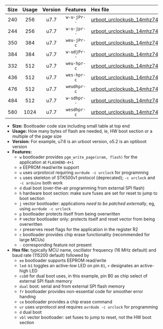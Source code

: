 |Size|Usage|Version|Features|Hex file|
|:-:|:-:|:-:|:-:|:--|
|240|256|u7.7|`w-u-jPr--`|[urboot_urclockusb_14mhz7456_115200bps_led+d5_ur_vbl.hex](https://raw.githubusercontent.com/stefanrueger/urboot.hex/main/boards/urclockusb/fcpu_14mhz7456/115200_bps/urboot_urclockusb_14mhz7456_115200bps_led+d5_ur_vbl.hex)|
|244|256|u7.7|`w-u-jpr--`|[urboot_urclockusb_14mhz7456_115200bps_led+d5_fr_ur_vbl.hex](https://raw.githubusercontent.com/stefanrueger/urboot.hex/main/boards/urclockusb/fcpu_14mhz7456/115200_bps/urboot_urclockusb_14mhz7456_115200bps_led+d5_fr_ur_vbl.hex)|
|350|384|u7.7|`weu-jPr-c`|[urboot_urclockusb_14mhz7456_115200bps_ee_led+d5_fr_ce_ur_vbl.hex](https://raw.githubusercontent.com/stefanrueger/urboot.hex/main/boards/urclockusb/fcpu_14mhz7456/115200_bps/urboot_urclockusb_14mhz7456_115200bps_ee_led+d5_fr_ce_ur_vbl.hex)|
|384|384|u7.7|`w-udjPr--`|[urboot_urclockusb_14mhz7456_115200bps_led+d5_csb0_dual_ur_vbl.hex](https://raw.githubusercontent.com/stefanrueger/urboot.hex/main/boards/urclockusb/fcpu_14mhz7456/115200_bps/urboot_urclockusb_14mhz7456_115200bps_led+d5_csb0_dual_ur_vbl.hex)|
|332|512|u7.7|`weu-hpr-c`|[urboot_urclockusb_14mhz7456_115200bps_ee_led+d5_fr_ce_ur.hex](https://raw.githubusercontent.com/stefanrueger/urboot.hex/main/boards/urclockusb/fcpu_14mhz7456/115200_bps/urboot_urclockusb_14mhz7456_115200bps_ee_led+d5_fr_ce_ur.hex)|
|436|512|u7.7|`wes-hpr-c`|[urboot_urclockusb_14mhz7456_115200bps_ee_led+d5_fr_ce.hex](https://raw.githubusercontent.com/stefanrueger/urboot.hex/main/boards/urclockusb/fcpu_14mhz7456/115200_bps/urboot_urclockusb_14mhz7456_115200bps_ee_led+d5_fr_ce.hex)|
|476|512|u7.7|`weudhpr-c`|[urboot_urclockusb_14mhz7456_115200bps_ee_led+d5_csb0_dual_fr_ce_ur.hex](https://raw.githubusercontent.com/stefanrueger/urboot.hex/main/boards/urclockusb/fcpu_14mhz7456/115200_bps/urboot_urclockusb_14mhz7456_115200bps_ee_led+d5_csb0_dual_fr_ce_ur.hex)|
|484|512|u7.7|`w-sdhpr--`|[urboot_urclockusb_14mhz7456_115200bps_led+d5_csb0_dual_fr.hex](https://raw.githubusercontent.com/stefanrueger/urboot.hex/main/boards/urclockusb/fcpu_14mhz7456/115200_bps/urboot_urclockusb_14mhz7456_115200bps_led+d5_csb0_dual_fr.hex)|
|580|1024|u7.7|`wesdhpr-c`|[urboot_urclockusb_14mhz7456_115200bps_ee_led+d5_csb0_dual_fr_ce.hex](https://raw.githubusercontent.com/stefanrueger/urboot.hex/main/boards/urclockusb/fcpu_14mhz7456/115200_bps/urboot_urclockusb_14mhz7456_115200bps_ee_led+d5_csb0_dual_fr_ce.hex)|

- **Size:** Bootloader code size including small table at top end
- **Usage:** How many bytes of flash are needed, ie, HW boot section or a multiple of the page size
- **Version:** For example, u7.6 is an urboot version, o5.2 is an optiboot version
- **Features:**
  + `w` bootloader provides `pgm_write_page(sram, flash)` for the application at `FLASHEND-4+1`
  + `e` EEPROM read/write support
  + `u` uses urprotocol requiring `avrdude -c urclock` for programming
  + `s` uses skeleton of STK500v1 protocol (deprecated); `-c urclock` and `-c arduino` both work
  + `d` dual boot (over-the-air programming from external SPI flash)
  + `h` hardware boot section: make sure fuses are set for reset to jump to boot section
  + `j` vector bootloader: applications *need to be patched externally*, eg, using `avrdude -c urclock`
  + `p` bootloader protects itself from being overwritten
  + `P` vector bootloader only: protects itself and reset vector from being overwritten
  + `r` preserves reset flags for the application in the register R2
  + `c` bootloader provides chip erase functionality (recommended for large MCUs)
  + `-` corresponding feature not present
- **Hex file:** typically MCU name, oscillator frequency (16 MHz default) and baud rate (115200 default) followed by
  + `ee` bootloader supports EEPROM read/write
  + `led-b1` toggles an active-low LED on pin `B1`, `+` designates an active-high LED
  + `csb0` for dual boot uses, in this example, pin B0 as chip select of external SPI flash memory
  + `dual` boot: serial and from external SPI flash memory
  + `fr` bootloader provides non-essential code for smoother error handing
  + `ce` bootloader provides a chip erase command
  + `ur` uses urprotocol and requires `avrdude -c urclock` for programming
  + `d` dual boot
  + `vbl` vector bootloader: set fuses to jump to reset, not the HW boot section
